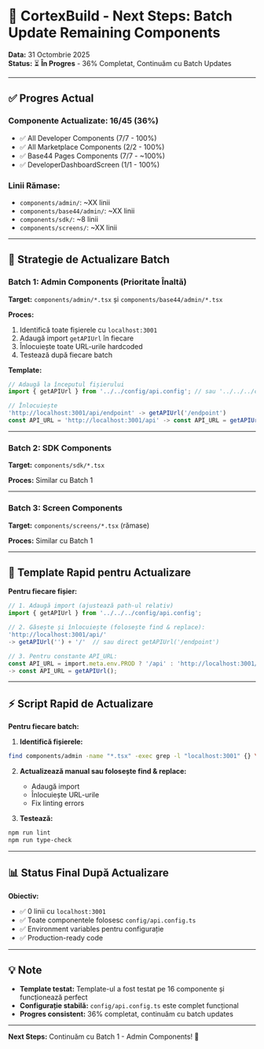 # 🚀 CortexBuild - Next Steps: Batch Update Remaining Components

**Data:** 31 Octombrie 2025  
**Status:** ⏳ **În Progres** - 36% Completat, Continuăm cu Batch Updates

---

## ✅ **Progres Actual**

### **Componente Actualizate:** 16/45 (36%)
- ✅ All Developer Components (7/7 - 100%)
- ✅ All Marketplace Components (2/2 - 100%)
- ✅ Base44 Pages Components (7/7 - ~100%)
- ✅ DeveloperDashboardScreen (1/1 - 100%)

### **Linii Rămase:**
- `components/admin/`: ~XX linii
- `components/base44/admin/`: ~XX linii
- `components/sdk/`: ~8 linii
- `components/screens/`: ~XX linii

---

## 🎯 **Strategie de Actualizare Batch**

### **Batch 1: Admin Components** (Prioritate Înaltă)
**Target:** `components/admin/*.tsx` și `components/base44/admin/*.tsx`

**Proces:**
1. Identifică toate fișierele cu `localhost:3001`
2. Adaugă import `getAPIUrl` în fiecare
3. Înlocuiește toate URL-urile hardcoded
4. Testează după fiecare batch

**Template:**
```typescript
// Adaugă la începutul fișierului
import { getAPIUrl } from '../../config/api.config'; // sau '../../../config/api.config'

// Înlocuiește
'http://localhost:3001/api/endpoint' -> getAPIUrl('/endpoint')
const API_URL = 'http://localhost:3001/api' -> const API_URL = getAPIUrl()
```

---

### **Batch 2: SDK Components**
**Target:** `components/sdk/*.tsx`

**Proces:** Similar cu Batch 1

---

### **Batch 3: Screen Components**
**Target:** `components/screens/*.tsx` (rămase)

**Proces:** Similar cu Batch 1

---

## 📝 **Template Rapid pentru Actualizare**

**Pentru fiecare fișier:**

```typescript
// 1. Adaugă import (ajustează path-ul relativ)
import { getAPIUrl } from '../../../config/api.config';

// 2. Găsește și înlocuiește (folosește find & replace):
'http://localhost:3001/api/'
-> getAPIUrl('') + '/'  // sau direct getAPIUrl('/endpoint')

// 3. Pentru constante API_URL:
const API_URL = import.meta.env.PROD ? '/api' : 'http://localhost:3001/api';
-> const API_URL = getAPIUrl();
```

---

## ⚡ **Script Rapid de Actualizare**

**Pentru fiecare batch:**

1. **Identifică fișierele:**
```bash
find components/admin -name "*.tsx" -exec grep -l "localhost:3001" {} \;
```

2. **Actualizează manual sau folosește find & replace:**
   - Adaugă import
   - Înlocuiește URL-urile
   - Fix linting errors

3. **Testează:**
```bash
npm run lint
npm run type-check
```

---

## 📊 **Status Final După Actualizare**

**Obiectiv:** 
- ✅ 0 linii cu `localhost:3001`
- ✅ Toate componentele folosesc `config/api.config.ts`
- ✅ Environment variables pentru configurație
- ✅ Production-ready code

---

## 💡 **Note**

- **Template testat:** Template-ul a fost testat pe 16 componente și funcționează perfect
- **Configurație stabilă:** `config/api.config.ts` este complet funcțional
- **Progres consistent:** 36% completat, continuăm cu batch updates

---

**Next Steps:** Continuăm cu Batch 1 - Admin Components! 🚀

